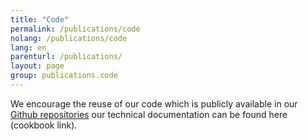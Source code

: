 ```yaml
---
title: "Code"
permalink: /publications/code
nolang: /publications/code
lang: en
parenturl: /publications/
layout: page
group: publications.code
---
```


We encourage the reuse of our code which is publicly available in our [Github repositories](https://github.com/impresso) our technical documentation can be found here (cookbook link).
